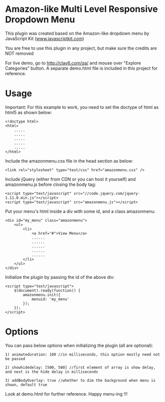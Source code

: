 Amazon-like Multi Level Responsive Dropdown Menu
========

This plugin was created based on the Amazon-like dropdown menu by JavaScript Kit (www.javascriptkit.com)

You are free to use this plugin in any project, but make sure the credits are NOT removed

For live demo, go to http://clay6.com/qa/ and mouse over "Explore Categories" button. A separate demo.html file is included in this project for reference.

Usage
========

Important: For this example to work, you need to set the doctype of html as html5 as shown below:

    <!doctype html>
    <html>
        .....
        .....
        .....
        .....
        .....
    </html>


Include the amazonmenu.css file in the head section as below:

    <link rel="stylesheet" type="text/css" href="amazonmenu.css" />


Include jQuery (either from CDN or you can host it yourself) and amazonmenu.js before closing the body tag:

    <script type="text/javascript" src="//code.jquery.com/jquery-1.11.0.min.js"></script>
	<script type="text/javascript" src="amazonmenu.js"></script>


Put your menu's html inside a div with some id, and a class amazonmenu:

    <div id="my_menu" class="amazonmenu">
        <ul>
			<li>
				<a href="#">View Menu</a>
				......
				......
				......
				......
				......
			</li>
		</ul>
    </div>


Initialize the plugin by passing the id of the above div:

	<script type="text/javascript">
    	$(document).ready(function() {
			amazonmenu.init({
				menuid: 'my_menu'
			});
		});
	</script>


Options
========

You can pass below options when initializing the plugin (all are optional):

	1) animateduration: 100 //in milliseconds, this option mostly need not be passed

	2) showhidedelay: [500, 500] //first element of array is show delay, and next is the hide delay in milliseconds

	3) addBodyOverlay: true //whether to dim the background when menu is shown, default true


Look at demo.html for further reference. Happy menu-ing !!!
